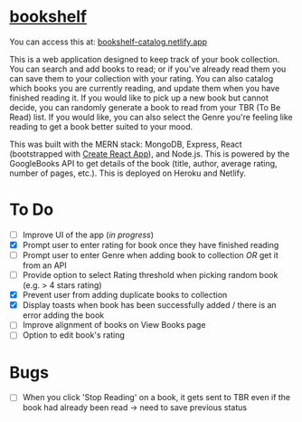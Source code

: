 # [bookshelf](bookshelf-catalog.netlify.app)

You can access this at: [bookshelf-catalog.netlify.app](bookshelf-catalog.netlify.app)

This is a web application designed to keep track of your book collection. You can search and add books to read; or if you've already read them you can save them to your collection with your rating. You can also catalog which books you are currently reading, and update them when you have finished reading it. If you would like to pick up a new book but cannot decide, you can randomly generate a book to read from your TBR (To Be Read) list. If you would like, you can also select the Genre you're feeling like reading to get a book better suited to your mood.

This was built with the MERN stack: MongoDB, Express, React (bootstrapped with [Create React App](https://github.com/facebook/create-react-app)), and Node.js. This is powered by the GoogleBooks API to get details of the book (title, author, average rating, number of pages, etc.). This is deployed on Heroku and Netlify.

# To Do
- [ ] Improve UI of the app (*in progress*)
- [x] Prompt user to enter rating for book once they have finished reading
- [ ] Prompt user to enter Genre when adding book to collection *OR* get it from an API
- [ ] Provide option to select Rating threshold when picking random book (e.g. > 4 stars rating)
- [x] Prevent user from adding duplicate books to collection
- [x] Display toasts when book has been successfully added / there is an error adding the book
- [ ] Improve alignment of books on View Books page 
- [ ] Option to edit book's rating

# Bugs
- [ ] When you click 'Stop Reading' on a book, it gets sent to TBR even if the book had already been read -> need to save previous status
